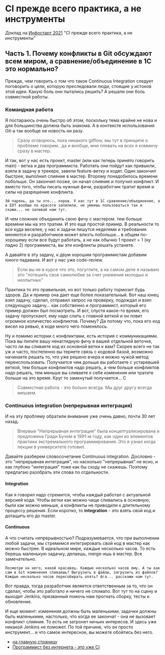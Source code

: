 # CI прежде всего практика, а не инструменты
Доклад на [Инфостарт 2021](https://event.infostart.ru/2021/) "CI прежде всего практика, а не инструменты"

## Часть 1. Почему конфликты в Git обсуждают всем миром, а сравнение/объединение в 1С это нормально?

Прежде, чем говорить о том что такое Continuous Integration следует поговорить о цели, которую преследовали люди, стоящие у истоков этой идеи. Какую боль они пытались решить? А решали они боль совместной работы.

### Командная работа

Я постараюсь очень быстро об этом, поскольку тема крайне не нова и для большинства должна быть знакома. А в контексте использования Git-а так вообще не новость ни разу.

> Сразу оговорюсь, пока никакого gitflow, мы тут в принципе о проблеме говорим.. да и вообще, мне плевать на всех я коммичу сразу в мастер.

И так, вот у нас есть проект, master (или как теперь принято говорить main) - ветка и два программиста. Работать они пойдут как привыкли, взяли в задачу в трекере, завели feature-ветку и кодят. Один закончил быстрее, выполнил слияние в мастер. Второму понадобилось времени побольше. Он закончил позже, он начал слияние и получил конфликт. И вместо того, чтобы писать нужные фичи, разработчик тратит время и силы на разрешение конфликта.

` Эй парень, да ты это... хорош. У нас тут в 1С сравнение/объединение, а в EDT вообще по красоте запилили, не умеешь пользоваться так и скажи... не заливай нам тут. `

И чем сложнее объединить свою фичу с мастером. тем больше времени мы на это тратим. И это еще простой пример. В реальности то все куда веселее, у нас и задачи пишутся неделями и требования меняются и разработчиков может влезть побольше... в общем по-хорошему если все будут работать, а не как обычно 1 проект = 1 (ну ладно 2) программиста, вы эти конфликты решать устанете.

А давайте в эту задачу, к двум хорошим программистам добавим юного падавана. И вот у нас уже code-review.

> Если вы не в курсе что это, погуглите, а на самом деле я называю это "потешить свое самолюбие за счет унижения молодых и неопытных"

Практика то это правильная, но вот только работу тормозит будь здоров. Да и пример она дает еще более показательный. Вот наш юнец взял задачу, сделал, отправил запрос на проверку, подождал и взял следующую задачу... как собственно и программист, который его пример должен был посмотреть. И вот, спустя какое-то время, его задачу пропускают, ему надо слить с главной веткой и он ловит огромное количество конфликтов. Почему? Да потому что, пока его код висел на ревью, в коде много чего поменялось.

Ну и помимо истории с конфликтами, есть история с коммуникациями. Пока вы пилите вашу ненаглядную фичу в вашей отдельной веточке, часто ли вы сливаете код из основной ветки к вам? Скорее всего не так уж и часто, постепенно вы теряете связь с кодовой базой, возможно начинаете решать то, что уже решено вчера и можно чужой метод переиспользовать. Получается чем дольше вы работаете с устаревшей веткой, тем больше конфликтов надо решать, а чем больше конфликтов надо решать, тем меньше вы сливаете к себе изменения или тратите больше на это время. Круг то замкнутый получается... С

> Совместная работа - это больно всегда. Мы друг другу всегда мешаем.

### Continuous integration (непрерывная интеграция)

И на эту проблему обратили внимание уже очень давно, почти 30 лет назад.

> Впервые "Непрерывная интеграция" была концептуализирована и предложена Гради Бучем в 1991-м году, как один из элементов практики экстремального программирования. Это я узнал когда лекции в университете готовил.

Давайте разберем словосочетание Continuous integration. Дословно - это "непрерывная интеграция", но насколько "непрерывная" не ясно, и как глубоко "интеграция" тоже как бы сходу не скажешь. Поэтому предлагаю разобрать эти слова по отдельности.

#### Integration

Как я говорил надо стремится, чтобы каждый работал с актуальной версией кода. Чтобы ветки как можно чаще сливались в основную, были как можно меньше, а конфликты не приводили к длительному процессу решения. Если коротко, то **integration** - это взять свой код и дотащить его до master.

#### Continuous

А что считать непрерывностью? Подразумевается, что при выполнении любой задачи, мы стремимся интегрировать свой код в мастер как можно быстрее. В идеальном мире, каждые несколько часов. То есть берешь маленькую задачку, делаешь, merge-ишь в мастер. Все замечательно.

` Посмотри на него, какой красавец. Каждые несколько часов ему. А ты как сам в Git изменения сливаешь? Выгрузить в файлы, загрузить из файлов? Каждые несколько часов пересобирать опять? Ага... расскажи нам тут. `

Вот правда, тогда разработчик является ответственным за то, что он сделал, чтобы это работало и ничего не сломало. Вот тут то на сцену и выходит Jenkins, призванный помочь нам прогнать сборку, тесты и обновление.

И еще момент: изменения должны быть маленькими, задачки должны быть маленькими, настолько, что когда ее закончат - она не вызовает конфликт слияния. То есть не затронет ничьих интересов. И здесь уже никакой Jenkins не поможет. По той причине, что он просто инструмент... и что самое интересное, вы можете обойтись без него.

* [на главную страницу](..\README.md)
* [Программист без интернета - это уже CI](PART_2.md)